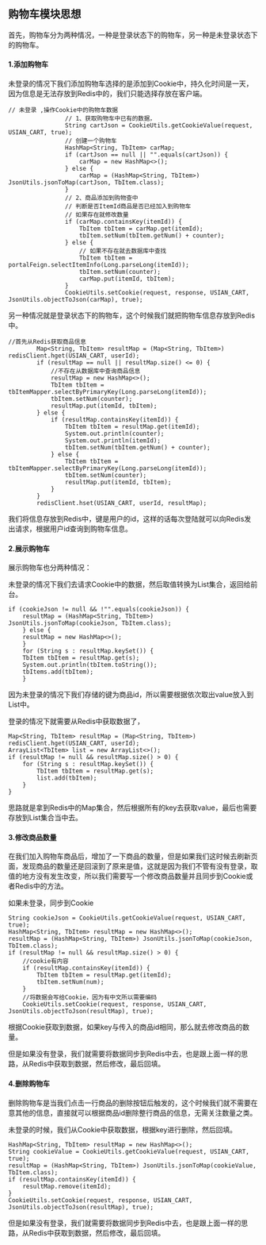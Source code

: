 ## 购物车模块思想

首先，购物车分为两种情况，一种是登录状态下的购物车，另一种是未登录状态下的购物车。

#### 1.添加购物车

未登录的情况下我们添加购物车选择的是添加到Cookie中，持久化时间是一天，因为信息是无法存放到Redis中的，我们只能选择存放在客户端。

```
// 未登录 ,操作Cookie中的购物车数据
                // 1、获取购物车中已有的数据，
                String cartJson = CookieUtils.getCookieValue(request, USIAN_CART, true);
                // 创建一个购物车
                HashMap<String, TbItem> carMap;
                if (cartJson == null || "".equals(cartJson)) {
                    carMap = new HashMap<>();
                } else {
                    carMap = (HashMap<String, TbItem>) JsonUtils.jsonToMap(cartJson, TbItem.class);
                }
                // 2、商品添加到购物查中
                // 判断是否ItemId商品是否已经加入到购物车
                // 如果存在就修改数量
                if (carMap.containsKey(itemId)) {
                    TbItem tbItem = carMap.get(itemId);
                    tbItem.setNum(tbItem.getNum() + counter);
                } else {
                    // 如果不存在就去数据库中查找
                    TbItem tbItem = portalFeign.selectItemInfo(Long.parseLong(itemId));
                    tbItem.setNum(counter);
                    carMap.put(itemId, tbItem);
                }
                CookieUtils.setCookie(request, response, USIAN_CART, JsonUtils.objectToJson(carMap), true);
```

另一种情况就是登录状态下的购物车，这个时候我们就把购物车信息存放到Redis中。

```
//首先从Redis获取商品信息
        Map<String, TbItem> resultMap = (Map<String, TbItem>) redisClient.hget(USIAN_CART, userId);
        if (resultMap == null || resultMap.size() <= 0) {
            //不存在从数据库中查询商品信息
            resultMap = new HashMap<>();
            TbItem tbItem = tbItemMapper.selectByPrimaryKey(Long.parseLong(itemId));
            tbItem.setNum(counter);
            resultMap.put(itemId, tbItem);
        } else {
            if (resultMap.containsKey(itemId)) {
                TbItem tbItem = resultMap.get(itemId);
                System.out.println(counter);
                System.out.println(itemId);
                tbItem.setNum(tbItem.getNum() + counter);
            } else {
                TbItem tbItem = tbItemMapper.selectByPrimaryKey(Long.parseLong(itemId));
                tbItem.setNum(counter);
                resultMap.put(itemId, tbItem);
            }
        }
        redisClient.hset(USIAN_CART, userId, resultMap);
```

我们将信息存放到Redis中，键是用户的id，这样的话每次登陆就可以向Redis发出请求，根据用户id查询到购物车信息。

#### 2.展示购物车

展示购物车也分两种情况：

未登录的情况下我们去请求Cookie中的数据，然后取值转换为List集合，返回给前台。

```
if (cookieJson != null && !"".equals(cookieJson)) {
    resultMap = (HashMap<String, TbItem>) JsonUtils.jsonToMap(cookieJson, TbItem.class);
    } else {
    resultMap = new HashMap<>();
    }
    for (String s : resultMap.keySet()) {
    TbItem tbItem = resultMap.get(s);
    System.out.println(tbItem.toString());
    tbItems.add(tbItem);
    }
```

因为未登录的情况下我们存储的键为商品id，所以需要根据依次取出value放入到List中。



登录的情况下就需要从Redis中获取数据了，

```
Map<String, TbItem> resultMap = (Map<String, TbItem>) redisClient.hget(USIAN_CART, userId);
ArrayList<TbItem> list = new ArrayList<>();
if (resultMap != null && resultMap.size() > 0) {
    for (String s : resultMap.keySet()) {
        TbItem tbItem = resultMap.get(s);
        list.add(tbItem);
    }
}
```

思路就是拿到Redis中的Map集合，然后根据所有的key去获取value，最后也需要存放到List集合当中去。

#### 3.修改商品数量

在我们加入购物车商品后，增加了一下商品的数量，但是如果我们这时候去刷新页面，发现商品的数量还是回滚到了原来是值，这就是因为我们不管有没有登录，取值的地方没有发生改变，所以我们需要写一个修改商品数量并且同步到Cookie或者Redis中的方法。

如果未登录，同步到Cookie

```
String cookieJson = CookieUtils.getCookieValue(request, USIAN_CART, true);
HashMap<String, TbItem> resultMap = new HashMap<>();
resultMap = (HashMap<String, TbItem>) JsonUtils.jsonToMap(cookieJson, TbItem.class);
if (resultMap != null && resultMap.size() > 0) {
    //cookie有内容
    if (resultMap.containsKey(itemId)) {
        TbItem tbItem = resultMap.get(itemId);
        tbItem.setNum(num);
    }
    //将数据会写给Cookie，因为有中文所以需要编码
    CookieUtils.setCookie(request, response, USIAN_CART, JsonUtils.objectToJson(resultMap), true);
```

根据Cookie获取到数据，如果key与传入的商品id相同，那么就去修改商品的数量。

但是如果没有登录，我们就需要将数据同步到Redis中去，也是跟上面一样的思路，从Redis中获取到数据，然后修改，最后回填。

#### 4.删除购物车

删除购物车是当我们点击一行商品的删除按钮后触发的，这个时候我们就不需要在意其他的信息，直接就可以根据商品id删除整行商品的信息，无需关注数量之类。

未登录的时候，我们从Cookie中获取数据，根据key进行删除，然后回填。

```
HashMap<String, TbItem> resultMap = new HashMap<>();
String cookieValue = CookieUtils.getCookieValue(request, USIAN_CART, true);
resultMap = (HashMap<String, TbItem>) JsonUtils.jsonToMap(cookieValue, TbItem.class);
if (resultMap.containsKey(itemId)) {
    resultMap.remove(itemId);
}
CookieUtils.setCookie(request, response, USIAN_CART, JsonUtils.objectToJson(resultMap), true);
```

但是如果没有登录，我们就需要将数据同步到Redis中去，也是跟上面一样的思路，从Redis中获取到数据，然后修改，最后回填。